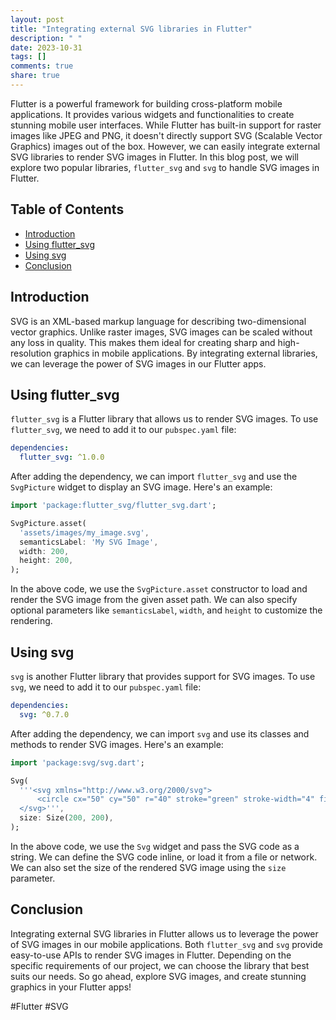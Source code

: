 ```yaml
---
layout: post
title: "Integrating external SVG libraries in Flutter"
description: " "
date: 2023-10-31
tags: []
comments: true
share: true
---
```


Flutter is a powerful framework for building cross-platform mobile applications. It provides various widgets and functionalities to create stunning mobile user interfaces. While Flutter has built-in support for raster images like JPEG and PNG, it doesn't directly support SVG (Scalable Vector Graphics) images out of the box. However, we can easily integrate external SVG libraries to render SVG images in Flutter. In this blog post, we will explore two popular libraries, `flutter_svg` and `svg` to handle SVG images in Flutter.

## Table of Contents
- [Introduction](#introduction)
- [Using flutter_svg](#using-flutter_svg)
- [Using svg](#using-svg)
- [Conclusion](#conclusion)

## Introduction <a name="introduction"></a>

SVG is an XML-based markup language for describing two-dimensional vector graphics. Unlike raster images, SVG images can be scaled without any loss in quality. This makes them ideal for creating sharp and high-resolution graphics in mobile applications. By integrating external libraries, we can leverage the power of SVG images in our Flutter apps.

## Using flutter_svg <a name="using-flutter_svg"></a>

`flutter_svg` is a Flutter library that allows us to render SVG images. To use `flutter_svg`, we need to add it to our `pubspec.yaml` file:

```yaml
dependencies:
  flutter_svg: ^1.0.0
```

After adding the dependency, we can import `flutter_svg` and use the `SvgPicture` widget to display an SVG image. Here's an example:

```dart
import 'package:flutter_svg/flutter_svg.dart';

SvgPicture.asset(
  'assets/images/my_image.svg',
  semanticsLabel: 'My SVG Image',
  width: 200,
  height: 200,
);
```

In the above code, we use the `SvgPicture.asset` constructor to load and render the SVG image from the given asset path. We can also specify optional parameters like `semanticsLabel`, `width`, and `height` to customize the rendering.

## Using svg <a name="using-svg"></a>

`svg` is another Flutter library that provides support for SVG images. To use `svg`, we need to add it to our `pubspec.yaml` file:

```yaml
dependencies:
  svg: ^0.7.0
```

After adding the dependency, we can import `svg` and use its classes and methods to render SVG images. Here's an example:

```dart
import 'package:svg/svg.dart';

Svg(
  '''<svg xmlns="http://www.w3.org/2000/svg">
      <circle cx="50" cy="50" r="40" stroke="green" stroke-width="4" fill="yellow" />
  </svg>''',
  size: Size(200, 200),
);
```

In the above code, we use the `Svg` widget and pass the SVG code as a string. We can define the SVG code inline, or load it from a file or network. We can also set the size of the rendered SVG image using the `size` parameter.

## Conclusion <a name="conclusion"></a>

Integrating external SVG libraries in Flutter allows us to leverage the power of SVG images in our mobile applications. Both `flutter_svg` and `svg` provide easy-to-use APIs to render SVG images in Flutter. Depending on the specific requirements of our project, we can choose the library that best suits our needs. So go ahead, explore SVG images, and create stunning graphics in your Flutter apps!

\#Flutter #SVG